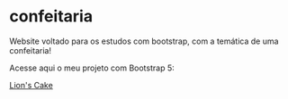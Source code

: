# confeitaria
 Website voltado para os estudos com bootstrap, com a temática de uma confeitaria!

Acesse aqui o meu projeto com Bootstrap 5:

<a href="https://lucas-lion.github.io/confeitariaApp/website/index.html">Lion's Cake</a> <br>

